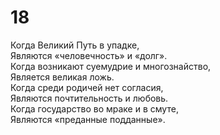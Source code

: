 # 18

Когда Великий Путь в упадке,</br>
Являются «человечность» и «долг».</br>
Когда возникают суемудрие и многознайство,</br>
Является великая ложь.</br>
Когда среди родичей нет согласия,</br>
Являются почтительность и любовь.</br>
Когда государство во мраке и в смуте,</br>
Являются «преданные подданные».</br>